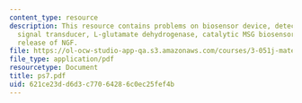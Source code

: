 ```yaml
---
content_type: resource
description: This resource contains problems on biosensor device, detection element,
  signal transducer, L-glutamate dehydrogenase, catalytic MSG biosensor and cumulative
  release of NGF.
file: https://ol-ocw-studio-app-qa.s3.amazonaws.com/courses/3-051j-materials-for-biomedical-applications-spring-2006/621ce23dd6d3c77064286c0ec25fef4b_ps7.pdf
file_type: application/pdf
resourcetype: Document
title: ps7.pdf
uid: 621ce23d-d6d3-c770-6428-6c0ec25fef4b
---
```

